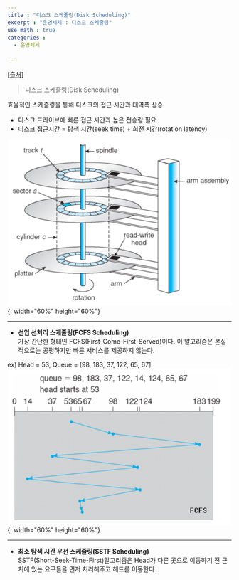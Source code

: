 ```yaml
---
title : "디스크 스케줄링(Disk Scheduling)"
excerpt : "운영체제 : 디스크 스케줄링"
use_math : true
categories :
  - 운영체제

---
```


[[출처](https://m.blog.naver.com/jevida/140193949948)]  

> 디스크 스케줄링(Disk Scheduling)  

효율적인 스케줄링을 통해 디스크의 접근 시간과 대역폭 상승    

- 디스크 드라이브에 빠른 접근 시간과 높은 전송량 필요  
- 디스크 접근시간 = 탐색 시간(seek time) + 회전 시간(rotation latency)     

![](/assets/images/디스크스케줄링1.png){: width="60%" height="60%"}  

---

- **선입 선처리 스케줄링(FCFS Scheduling)**  
가장 간단한 형태인 FCFS(First-Come-First-Served)이다. 이 알고리즘은 본질적으로는 공평하지만 빠른 서비스를 제공하지 않는다.  

ex) Head = 53, Queue = [98, 183, 37, 122, 65, 67]  
![](/assets/images/디스크스케줄링2.png){: width="60%" height="60%"}  

---

- **최소 탐색 시간 우선 스케줄링(SSTF Scheduling)**  
SSTF(Short-Seek-Time-First)알고리즘은 Head가 다른 곳으로 이동하기 전 근처에 있는 요구들을 먼저 처리해주고 헤드를 이동한다.  
